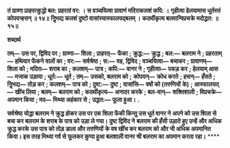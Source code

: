 **तं ग्राव्णा प्राहरत्क्रुद्धो बल: प्रहरतां वर: ।** **स वञ्चयित्वा ग्रावाणं मदिराकलशं कपि: ।** **गृहीत्वा हेलयामास धूर्तस्तं कोपयन्हसन् ॥ १४॥** **निॢभद्य कलशं दुष्टो वासांस्यास्फालयद्बलम् ।** **कदर्थीकृत्य बलवान्विप्रचक्रे मदोद्धत: ॥ १५॥** 

**शब्दार्थ** 

**तम्—** **उस पर, द्विविद पर** **; ग्राव्णा—** **शिला** **; प्राहरत्—** **फेंका** **; क्रुद्ध:—** **क्रुद्ध** **; बल:—** **बलराम ने** **; प्रहरताम्—** **हथियार फेंकने** **वालों का** **; वर:—** **सर्वश्रेष्ठ** **; स:—** **वह, द्विविद** **; वञ्चयित्वा—** **बचाकर** **; ग्रावाणम्—** **शिला को** **; मदिरा—** **शराब का** **; कलशम्—** **पात्र** **; कपि:—** **वानर ने** **; गृहीत्वा—** **पकड़ कर** **; हेलयाम् आस—** **मजाक उड़ाया** **; धूर्त:—** **धूर्त** **; तम्—** **उसको, बलराम को** **;** **कोपयन्—** **क्रोध करते** **; हसन्—** **हँसते** **; निॢभद्य—** **तोड़ कर** **; कलशम्—** **पात्र को** **; दुष्ट:—** **दुष्ट** **; वासांसि—** **वषों को (तरुणियों** **के)** **; आस्फालयत्—** **खींच लिया** **; बलम्—** **बलराम को** **; कदर्थीकृत्य—** **अनादर करके** **; बल-वान्—** **शक्तिशाली** **; विप्रचक्रे—** **अपमान किया** **; मद—** **मिथ्या अहंकार से** **; उद्धत:—** **फूला हुआ।** **.** 

**सर्वश्रेष्ठ योद्धा बलराम ने क्रुद्ध होकर उस पर एक शिला फेंकी किन्तु उस धूर्त वानर ने** **अपने को उस शिला से बचा कर बलराम के शराब के पात्र को उड़ा ले गया। दुष्ट द्विविद ने** **बलराम की हँसी उड़ाते हुए उन्हें और अधिक क्रुद्ध करके उस पात्र को तोड़ डाला और तरुणियों** **के वष खींच कर बलराम को और भी अधिक अपमानित किया। इस तरह मिथ्या गर्व से** **फूलकर कुप्पा हुआ बलशाली वानर श्री बलराम का अपमान करता रहा।** **** 